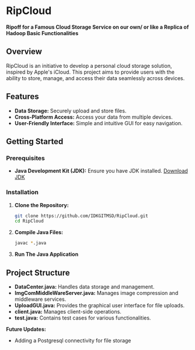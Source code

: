 # RipCloud

**Ripoff for a Famous Cloud Storage Service on our own/ or like a Replica of Hadoop Basic Functionalities**

## Overview

RipCloud is an initiative to develop a personal cloud storage solution, inspired by Apple's iCloud. This project aims to provide users with the ability to store, manage, and access their data seamlessly across devices.

## Features

- **Data Storage:** Securely upload and store files.
- **Cross-Platform Access:** Access your data from multiple devices.
- **User-Friendly Interface:** Simple and intuitive GUI for easy navigation.

## Getting Started

### Prerequisites

- **Java Development Kit (JDK):** Ensure you have JDK installed. [Download JDK](https://www.oracle.com/java/technologies/javase-jdk11-downloads.html)

### Installation

1. **Clone the Repository:**

   ```bash
   git clone https://github.com/IDKGITMSD/RipCloud.git
   cd RipCloud

2. **Compile Java Files:**
   ```bash
   javac *.java

3. **Run The Java Application**
  

## Project Structure
- **DataCenter.java:** Handles data storage and management.
- **ImgComMiddleWareServer.java:** Manages image compression and middleware services.
- **UploadGUI.java:** Provides the graphical user interface for file uploads.
- **client.java:** Manages client-side operations.
- **test.java:** Contains test cases for various functionalities.

**Future Updates:**
- Adding a Postgresql connectivity for file storage
